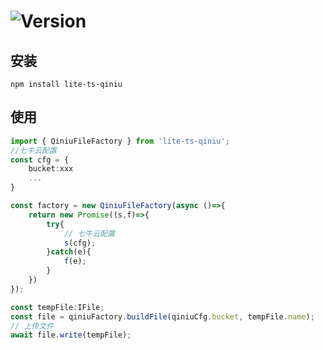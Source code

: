 # ![Version](https://img.shields.io/badge/version-1.0.0-green.svg)

## 安装

```
npm install lite-ts-qiniu
```

## 使用

```typescript
import { QiniuFileFactory } from 'lite-ts-qiniu';
//七牛云配置
const cfg = {
    bucket:xxx
    ...
}

const factory = new QiniuFileFactory(async ()=>{
    return new Promise((s,f)=>{
        try{
            // 七牛云配置
            s(cfg);
        }catch(e){
            f(e);
        }
    })
});

const tempFile:IFile;
const file = qiniuFactory.buildFile(qiniuCfg.bucket, tempFile.name);
// 上传文件
await file.write(tempFile);
```
